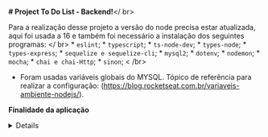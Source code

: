 <strong># Project To Do List - Backend!</strong></ br>

  Para a realização desse projeto a versão do node precisa estar atualizada, aqui foi usada a 16 e também foi necessário a instalação dos seguintes programas: </ br>
    * `eslint`;
    * `typescript`;
    * `ts-node-dev`;
    * `types-node`;
    * `types-express`;
    * `sequelize e sequelize-cli`;
    * `mysql2`;
    * `dotenv`;
    * `nodemon`;
    * `mocha`;
    * `chai e chai-Http`;
    * `sinon`; < /br>

- Foram usadas variáveis globais do MYSQL. Tópico de referência para realizar a configuração: (https://blog.rocketseat.com.br/variaveis-ambiente-nodejs/).

**Finalidade da aplicação**
<details>
<strong><h4>Lista de tarefas</strong></h4>

  * A aplicação permite criar uma API onde terá a lista de tarefas para a organização da pessoa usuária, ela será capaz:
    - Realizar uma requisição GET para listar todas as tarefas;
    - Realizar uma requisição POST para criar uma nova tarefa;
    - Realizar uma requisição PUT para atualizar uma tarefa;
    - Realizar uma requisição DELETE para deletar uma tarefa;











